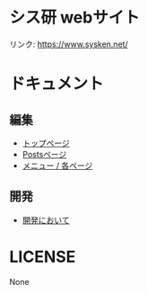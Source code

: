 # シス研 webサイト

リンク: https://www.sysken.net/

# ドキュメント

## 編集

- [トップページ](./docs/top.md)
- [Postsページ](./docs/posts.md)
- [メニュー / 各ページ](./docs/menu_and_pages.md)

## 開発

- [開発において](./docs/development.md)

# LICENSE

None
